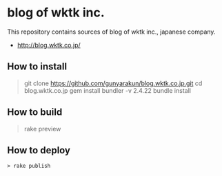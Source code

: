 # blog of wktk inc.

This repository contains sources of blog of wktk inc., japanese company.

- http://blog.wktk.co.jp/

## How to install

  > git clone https://github.com/gunyarakun/blog.wktk.co.jp.git
  > cd blog.wktk.co.jp
  > gem install bundler -v 2.4.22
  > bundle install

## How to build

  > rake preview

## How to deploy

```
> rake publish
```
